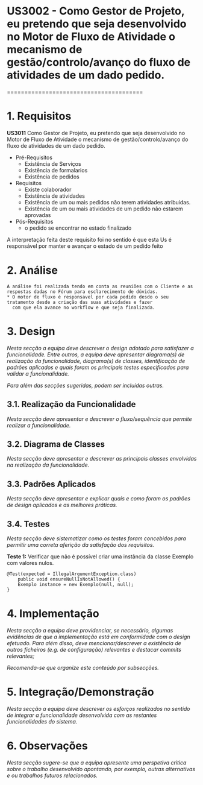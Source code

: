 # US3002 - Como Gestor de Projeto, eu pretendo que seja desenvolvido no Motor de Fluxo de Atividade o mecanismo de gestão/controlo/avanço do fluxo de atividades de um dado pedido.
=======================================


# 1. Requisitos

**US3011** Como Gestor de Projeto, eu pretendo que seja desenvolvido no Motor de Fluxo de Atividade o mecanismo de gestão/controlo/avanço do fluxo de atividades de um dado pedido.

- Pré-Requisitos
	- Existência de Serviços
	- Existência de formalarios
	- Existência de pedidos
- Requisitos
	- Existe colaborador
	- Existência de atividades 
	- Existência de um ou mais pedidos não terem atividades atribuidas.
	- Existência de um ou mais atividades de um pedido não estarem aprovadas
- Pós-Requisitos
	- o pedido se encontrar no estado finalizado 

A interpretação feita deste requisito foi no sentido é que esta Us é responsável por manter e avançar o estado de um pedido feito

# 2. Análise

	A análise foi realizada tendo em conta as reuniões com o Cliente e as respostas dadas no Fórum para esclarecimento de dúvidas.
	* O motor de fluxo é responsavel por cada pedido desdo o seu tratamento desde a criação das suas atividades e fazer 
      com que ela avance no workflow e que seja finalizada.


# 3. Design

*Nesta secção a equipa deve descrever o design adotado para satisfazer a funcionalidade. Entre outros, a equipa deve apresentar diagrama(s) de realização da funcionalidade, diagrama(s) de classes, identificação de padrões aplicados e quais foram os principais testes especificados para validar a funcionalidade.*

*Para além das secções sugeridas, podem ser incluídas outras.*

## 3.1. Realização da Funcionalidade

*Nesta secção deve apresentar e descrever o fluxo/sequência que permite realizar a funcionalidade.*

## 3.2. Diagrama de Classes

*Nesta secção deve apresentar e descrever as principais classes envolvidas na realização da funcionalidade.*

## 3.3. Padrões Aplicados

*Nesta secção deve apresentar e explicar quais e como foram os padrões de design aplicados e as melhores práticas.*

## 3.4. Testes 
*Nesta secção deve sistematizar como os testes foram concebidos para permitir uma correta aferição da satisfação dos requisitos.*

**Teste 1:** Verificar que não é possível criar uma instância da classe Exemplo com valores nulos.

	@Test(expected = IllegalArgumentException.class)
		public void ensureNullIsNotAllowed() {
		Exemplo instance = new Exemplo(null, null);
	}

# 4. Implementação

*Nesta secção a equipa deve providenciar, se necessário, algumas evidências de que a implementação está em conformidade com o design efetuado. Para além disso, deve mencionar/descrever a existência de outros ficheiros (e.g. de configuração) relevantes e destacar commits relevantes;*

*Recomenda-se que organize este conteúdo por subsecções.*

# 5. Integração/Demonstração

*Nesta secção a equipa deve descrever os esforços realizados no sentido de integrar a funcionalidade desenvolvida com as restantes funcionalidades do sistema.*

# 6. Observações

*Nesta secção sugere-se que a equipa apresente uma perspetiva critica sobre o trabalho desenvolvido apontando, por exemplo, outras alternativas e ou trabalhos futuros relacionados.*



